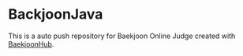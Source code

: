 # BackjoonJava
This is a auto push repository for Baekjoon Online Judge created with [BaekjoonHub](https://github.com/BaekjoonHub/BaekjoonHub).
